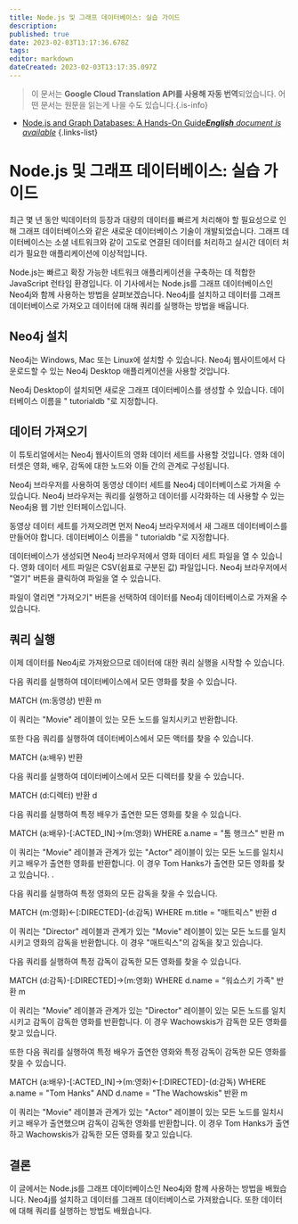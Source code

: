 ```yaml
---
title: Node.js 및 그래프 데이터베이스: 실습 가이드
description: 
published: true
date: 2023-02-03T13:17:36.678Z
tags: 
editor: markdown
dateCreated: 2023-02-03T13:17:35.097Z
---
```


> 이 문서는 **Google Cloud Translation API를 사용해 자동 번역**되었습니다.
어떤 문서는 원문을 읽는게 나을 수도 있습니다.{.is-info}



- [Node.js and Graph Databases: A Hands-On Guide***English** document is available*](/en/Knowledge-base/Nodejs/node-js-and-graph-databases-a-hands-on-guide)
{.links-list}


# Node.js 및 그래프 데이터베이스: 실습 가이드

최근 몇 년 동안 빅데이터의 등장과 대량의 데이터를 빠르게 처리해야 할 필요성으로 인해 그래프 데이터베이스와 같은 새로운 데이터베이스 기술이 개발되었습니다. 그래프 데이터베이스는 소셜 네트워크와 같이 고도로 연결된 데이터를 처리하고 실시간 데이터 처리가 필요한 애플리케이션에 이상적입니다.

Node.js는 빠르고 확장 가능한 네트워크 애플리케이션을 구축하는 데 적합한 JavaScript 런타임 환경입니다. 이 기사에서는 Node.js를 그래프 데이터베이스인 Neo4j와 함께 사용하는 방법을 살펴보겠습니다. Neo4j를 설치하고 데이터를 그래프 데이터베이스로 가져오고 데이터에 대해 쿼리를 실행하는 방법을 배웁니다.

## Neo4j 설치

Neo4j는 Windows, Mac 또는 Linux에 설치할 수 있습니다. Neo4j 웹사이트에서 다운로드할 수 있는 Neo4j Desktop 애플리케이션을 사용할 것입니다.

Neo4j Desktop이 설치되면 새로운 그래프 데이터베이스를 생성할 수 있습니다. 데이터베이스 이름을 " tutorialdb "로 지정합니다.

## 데이터 가져오기

이 튜토리얼에서는 Neo4j 웹사이트의 영화 데이터 세트를 사용할 것입니다. 영화 데이터셋은 영화, 배우, 감독에 대한 노드와 이들 간의 관계로 구성됩니다.

Neo4j 브라우저를 사용하여 동영상 데이터 세트를 Neo4j 데이터베이스로 가져올 수 있습니다. Neo4j 브라우저는 쿼리를 실행하고 데이터를 시각화하는 데 사용할 수 있는 Neo4j용 웹 기반 인터페이스입니다.

동영상 데이터 세트를 가져오려면 먼저 Neo4j 브라우저에서 새 그래프 데이터베이스를 만들어야 합니다. 데이터베이스 이름을 " tutorialdb "로 지정합니다.

데이터베이스가 생성되면 Neo4j 브라우저에서 영화 데이터 세트 파일을 열 수 있습니다. 영화 데이터 세트 파일은 CSV(쉼표로 구분된 값) 파일입니다. Neo4j 브라우저에서 "열기" 버튼을 클릭하여 파일을 열 수 있습니다.

파일이 열리면 "가져오기" 버튼을 선택하여 데이터를 Neo4j 데이터베이스로 가져올 수 있습니다.

## 쿼리 실행

이제 데이터를 Neo4j로 가져왔으므로 데이터에 대한 쿼리 실행을 시작할 수 있습니다.

다음 쿼리를 실행하여 데이터베이스에서 모든 영화를 찾을 수 있습니다.

MATCH (m:동영상)
반환 m

이 쿼리는 "Movie" 레이블이 있는 모든 노드를 일치시키고 반환합니다.

또한 다음 쿼리를 실행하여 데이터베이스에서 모든 액터를 찾을 수 있습니다.

MATCH (a:배우)
반환

다음 쿼리를 실행하여 데이터베이스에서 모든 디렉터를 찾을 수 있습니다.

MATCH (d:디렉터)
반환 d

다음 쿼리를 실행하여 특정 배우가 출연한 모든 영화를 찾을 수 있습니다.

MATCH (a:배우)-[:ACTED_IN]->(m:영화)
WHERE a.name = "톰 행크스"
반환 m

이 쿼리는 "Movie" 레이블과 관계가 있는 "Actor" 레이블이 있는 모든 노드를 일치시키고 배우가 출연한 영화를 반환합니다. 이 경우 Tom Hanks가 출연한 모든 영화를 찾고 있습니다. .

다음 쿼리를 실행하여 특정 영화의 모든 감독을 찾을 수 있습니다.

MATCH (m:영화)<-[:DIRECTED]-(d:감독)
WHERE m.title = "매트릭스"
반환 d

이 쿼리는 "Director" 레이블과 관계가 있는 "Movie" 레이블이 있는 모든 노드를 일치시키고 영화의 감독을 반환합니다. 이 경우 "매트릭스"의 감독을 찾고 있습니다.

다음 쿼리를 실행하여 특정 감독이 감독한 모든 영화를 찾을 수 있습니다.

MATCH (d:감독)-[:DIRECTED]->(m:영화)
WHERE d.name = "워쇼스키 가족"
반환 m

이 쿼리는 "Movie" 레이블과 관계가 있는 "Director" 레이블이 있는 모든 노드를 일치시키고 감독이 감독한 영화를 반환합니다. 이 경우 Wachowskis가 감독한 모든 영화를 찾고 있습니다.

또한 다음 쿼리를 실행하여 특정 배우가 출연한 영화와 특정 감독이 감독한 모든 영화를 찾을 수 있습니다.

MATCH (a:배우)-[:ACTED_IN]->(m:영화)<-[:DIRECTED]-(d:감독)
WHERE a.name = "Tom Hanks" AND d.name = "The Wachowskis"
반환 m

이 쿼리는 "Movie" 레이블과 관계가 있는 "Actor" 레이블이 있는 모든 노드를 일치시키고 배우가 출연했으며 감독이 감독한 영화를 반환합니다. 이 경우 Tom Hanks가 출연하고 Wachowskis가 감독한 모든 영화를 찾고 있습니다.

## 결론

이 글에서는 Node.js를 그래프 데이터베이스인 Neo4j와 함께 사용하는 방법을 배웠습니다. Neo4j를 설치하고 데이터를 그래프 데이터베이스로 가져왔습니다. 또한 데이터에 대해 쿼리를 실행하는 방법도 배웠습니다.